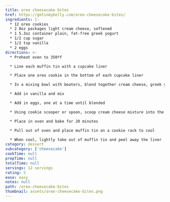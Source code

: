 ```yaml
---
title: oreo cheesecake bites
href: https://getinmybelly.com/oreo-cheesecake-bites/
ingredients: |-
  * 12 oreo cookies
  * 2 8oz packages light cream cheese, softened
  * 1 5.3oz container plain, fat-free greek yogurt
  * 1/2 cup sugar
  * 1/2 tsp vanilla
  * 2 eggs
directions: >-
  * Preheat oven to 350ºf

  * Line each muffin tin with a cupcake liner

  * Place one oreo cookie in the bottom of each cupcake liner

  * In a mixing bowl with beaters, blend together cream cheese, greek yogurt and sugar until thoroughly combined

  * Add in vanilla and mix

  * Add in eggs, one at a time until blended

  * Using cookie scooper or spoon, scoop cream cheese mixture into the muffin tin, over the oreo in the bottom

  * Place in oven and bake for 20 minutes

  * Pull out of oven and place muffin tin on a cookie rack to cool

  * When cool, lightly take out of muffin tin and peel away the liner
category: dessert
subcategory: ['cheesecake']
cookTime: null
prepTime: null
totalTime: null
servings: 12 servings
rating: 5
ease: easy
notes: null
path: /oreo-cheesecake-bites
thumbnail: assets/oreo-cheesecake-bites.png
---
```

